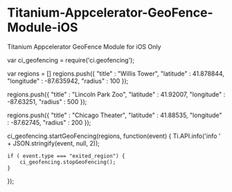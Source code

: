 # Titanium-Appcelerator-GeoFence-Module-iOS
Titanium Appcelerator GeoFence Module for iOS Only


var ci_geofencing = require('ci.geofencing');

var regions = []
regions.push({
	"title" : "Willis Tower",
	"latitude" : 41.878844,
	"longitude" : -87.635942,
	"radius" : 100
});

regions.push({
	"title" : "Lincoln Park Zoo",
	"latitude" : 41.92007,
	"longitude" : -87.63251,
	"radius" : 500
});

regions.push({
	"title" : "Chicago Theater",
	"latitude" : 41.88535,
	"longitude" : -87.62745,
	"radius" : 200
});

ci_geofencing.startGeoFencing(regions, function(event) {
	Ti.API.info('info ' + JSON.stringify(event, null, 2));
	
	if ( event.type === "exited_region") {
		ci_geofencing.stopGeoFencing();
	}
});
